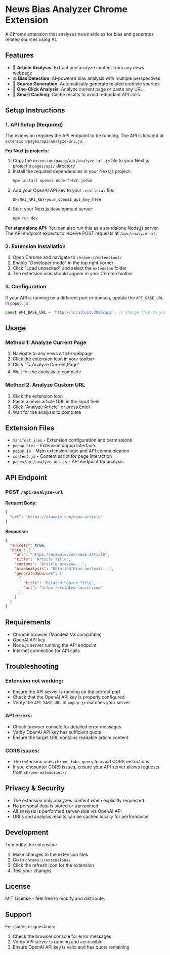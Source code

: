 # News Bias Analyzer Chrome Extension

A Chrome extension that analyzes news articles for bias and generates related sources using AI.

## Features

- 📰 **Article Analysis**: Extract and analyze content from any news webpage
- ⚖️ **Bias Detection**: AI-powered bias analysis with multiple perspectives
- 🔗 **Source Generation**: Automatically generate related credible sources
- 🚀 **One-Click Analysis**: Analyze current page or paste any URL
- 💾 **Smart Caching**: Cache results to avoid redundant API calls

## Setup Instructions

### 1. API Setup (Required)

The extension requires the API endpoint to be running. The API is located at `extension/pages/api/analyze-url.js`.

**For Next.js projects:**
1. Copy the `extension/pages/api/analyze-url.js` file to your Next.js project's `pages/api/` directory
2. Install the required dependencies in your Next.js project:
   ```bash
   npm install openai node-fetch jsdom
   ```
3. Add your OpenAI API key to your `.env.local` file:
   ```
   OPENAI_API_KEY=your_openai_api_key_here
   ```
4. Start your Next.js development server:
   ```bash
   npm run dev
   ```

**For standalone API:**
You can also run this as a standalone Node.js server. The API endpoint expects to receive POST requests at `/api/analyze-url`.

### 2. Extension Installation

1. Open Chrome and navigate to `chrome://extensions/`
2. Enable "Developer mode" in the top right corner
3. Click "Load unpacked" and select the `extension` folder
4. The extension icon should appear in your Chrome toolbar

### 3. Configuration

If your API is running on a different port or domain, update the `API_BASE_URL` in `popup.js`:

```javascript
const API_BASE_URL = 'http://localhost:3000/api'; // Change this to your API URL
```

## Usage

### Method 1: Analyze Current Page
1. Navigate to any news article webpage
2. Click the extension icon in your toolbar
3. Click "🔍 Analyze Current Page"
4. Wait for the analysis to complete

### Method 2: Analyze Custom URL
1. Click the extension icon
2. Paste a news article URL in the input field
3. Click "Analyze Article" or press Enter
4. Wait for the analysis to complete

## Extension Files

- `manifest.json` - Extension configuration and permissions
- `popup.html` - Extension popup interface
- `popup.js` - Main extension logic and API communication
- `content.js` - Content script for page interaction
- `pages/api/analyze-url.js` - API endpoint for analysis

## API Endpoint

### POST `/api/analyze-url`

**Request Body:**
```json
{
  "url": "https://example.com/news-article"
}
```

**Response:**
```json
{
  "success": true,
  "data": {
    "url": "https://example.com/news-article",
    "title": "Article Title",
    "content": "Article preview...",
    "biasAnalysis": "Detailed bias analysis...",
    "generatedSources": [
      {
        "title": "Related Source Title",
        "url": "https://related-source.com"
      }
    ]
  }
}
```

## Requirements

- Chrome browser (Manifest V3 compatible)
- OpenAI API key
- Node.js server running the API endpoint
- Internet connection for API calls

## Troubleshooting

### Extension not working:
- Ensure the API server is running on the correct port
- Check that the OpenAI API key is properly configured
- Verify the `API_BASE_URL` in `popup.js` matches your server

### API errors:
- Check browser console for detailed error messages
- Verify OpenAI API key has sufficient quota
- Ensure the target URL contains readable article content

### CORS issues:
- The extension uses `chrome.tabs.query` to avoid CORS restrictions
- If you encounter CORS issues, ensure your API server allows requests from `chrome-extension://`

## Privacy & Security

- The extension only analyzes content when explicitly requested
- No personal data is stored or transmitted
- All analysis is performed server-side via OpenAI API
- URLs and analysis results can be cached locally for performance

## Development

To modify the extension:

1. Make changes to the extension files
2. Go to `chrome://extensions/`
3. Click the refresh icon for the extension
4. Test your changes

## License

MIT License - feel free to modify and distribute.

## Support

For issues or questions:
1. Check the browser console for error messages
2. Verify API server is running and accessible
3. Ensure OpenAI API key is valid and has quota remaining
